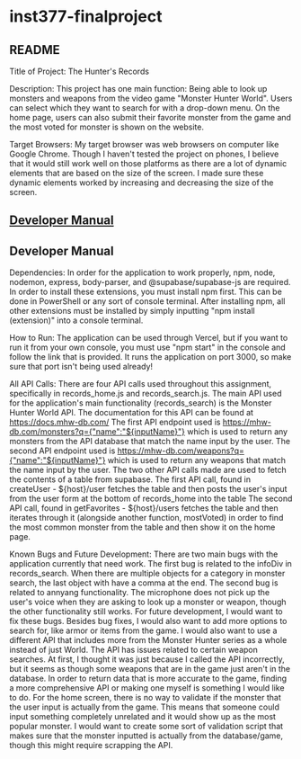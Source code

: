 # inst377-finalproject

## README

Title of Project: The Hunter's Records

Description: This project has one main function: Being able to look up monsters and weapons from the video game "Monster Hunter World". Users can select which they want to search for with a drop-down menu. On the home page, users can also submit their favorite monster from the game and the most voted for monster is shown on the website.

Target Browsers: My target browser was web browsers on computer like Google Chrome. Though I haven't tested the project on phones, I believe that it would still work well on those platforms as there are a lot of dynamic elements that are based on the size of the screen. I made sure these dynamic elements worked by increasing and decreasing the size of the screen.

[Developer Manual](#developer-manual)
------------------------------------------------------------------------------------------------------------------------------------------------------------------------------



























## Developer Manual

Dependencies: In order for the application to work properly, npm, node, nodemon, express, body-parser, and @supabase/supabase-js are required.
In order to install these extensions, you must install npm first. This can be done in PowerShell or any sort of console terminal. After installing
npm, all other extensions must be installed by simply inputting "npm install (extension)" into a console terminal. 

How to Run: The application can be used through Vercel, but if you want to run it from your own console,
you must use "npm start" in the console and follow the link that is provided. It runs the application
on port 3000, so make sure that port isn't being used already!

All API Calls: There are four API calls used throughout this assignment, specifically in records_home.js
and records_search.js. The main API used for the application's main functionality (records_search) is the
Monster Hunter World API. The documentation for this API can be found at https://docs.mhw-db.com/
The first API endpoint used is https://mhw-db.com/monsters?q={"name":"${inputName}"}
which is used to return any monsters from the API database that match the name input by the user.
The second API endpoint used is https://mhw-db.com/weapons?q={"name":"${inputName}"}
which is used to return any weapons that match the name input by the user.
The two other API calls made are used to fetch the contents of a table from supabase.
The first API call, found in createUser - ${host}/user
fetches the table and then posts the user's input from the user form at the bottom of records_home into the table
The second API call, found in getFavorites - ${host}/users
fetches the table and then iterates through it (alongside another function, mostVoted) in order to find the most common monster from the table and then show it on the home page.

Known Bugs and Future Development: There are two main bugs with the application currently that need work.
The first bug is related to the infoDiv in records_search. When there are multiple objects for a category
in monster search, the last object with have a comma at the end. 
The second bug is related to annyang functionality. The microphone does not pick up the user's voice
when they are asking to look up a monster or weapon, though the other functionality still works.
For future development, I would want to fix these bugs. Besides bug fixes, I would also want to add more options
to search for, like armor or items from the game. I would also want to use a different API that includes more
from the Monster Hunter series as a whole instead of just World. The API has issues related to certain weapon
searches. At first, I thought it was just because I called the API incorrectly, but it seems as though
some weapons that are in the game just aren't in the database. In order to return data that is more
accurate to the game, finding a more comprehensive API or making one myself is something I would like to do.
For the home screen, there is no way to validate if the monster that the user input is actually from the game.
This means that someone could input something completely unrelated and it would show up as the most
popular monster. I would want to create some sort of validation script that makes sure that the monster
inputted is actually from the database/game, though this might require scrapping the API.
